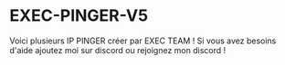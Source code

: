 # EXEC-PINGER-V5
Voici plusieurs IP PINGER créer par EXEC TEAM ! Si vous avez besoins d'aide ajoutez moi sur discord ou rejoignez mon discord ! 
